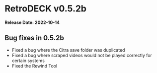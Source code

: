 # RetroDECK v0.5.2b

**Release Date: 2022-10-14**

## Bug fixes in 0.5.2b

* Fixed a bug where the Citra save folder was duplicated
* Fixed a bug where scraped videos would not be played correctly for certain systems
* Fixed the Rewind Tool
